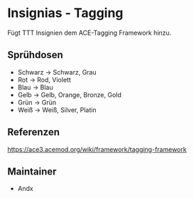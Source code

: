 # Insignias - Tagging

Fügt TTT Insignien dem ACE-Tagging Framework hinzu.

## Sprühdosen

- Schwarz -> Schwarz, Grau
- Rot -> Rod, Violett
- Blau -> Blau
- Gelb -> Gelb, Orange, Bronze, Gold
- Grün -> Grün
- Weiß -> Weiß, Silver, Platin

## Referenzen

<https://ace3.acemod.org/wiki/framework/tagging-framework>

## Maintainer

- Andx

